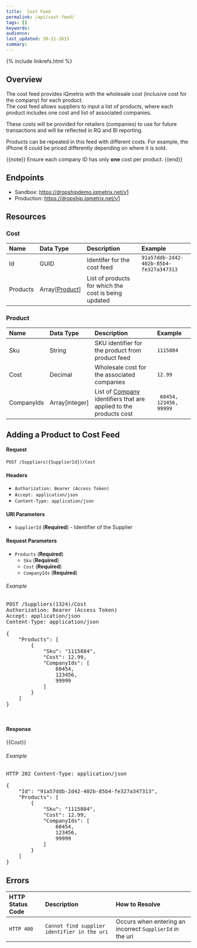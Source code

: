 ```yaml
---
title:  Cost Feed
permalink: /api/cost-feed/
tags: []
keywords: 
audience: 
last_updated: 30-11-2015
summary: 
---
```

{% include linkrefs.html %}

## Overview

The cost feed provides iQmetrix with the wholesale cost (inclusive cost for the company) for each product.  
The cost feed allows suppliers to input a list of products, where each product includes one cost and list of associated companies.

These costs will be provided for retailers (companies) to use for future transactions and will be reflected in RQ and BI reporting. 

Products can be repeated in this feed with different costs. For example, the iPhone 6 could be priced differently depending on where it is sold. 

{{note}} 
Ensure each company ID has only <strong>one</strong> cost per product.
{{end}}


## Endpoints

* Sandbox: <a href="https://dropshipdemo.iqmetrix.net/v1">https://dropshipdemo.iqmetrix.net/v1</a>
* Production: <a href="https://dropship.iqmetrix.net/v1">https://dropship.iqmetrix.net/v1</a>

## Resources

### Cost

| Name | Data Type | Description | Example |
|:-----|:----------|:------------|:--------|
| Id | GUID | Identifer for the cost feed | `91a57ddb-2d42-402b-85b4-fe327a347313` |
| Products | Array[[Product](#product)] | List of products for which the cost is being updated |  |

### Product

| Name | Data Type | Description | Example |
|:-----|:----------|:------------|:--------|
| Sku | String | SKU identifier for the product from product feed | `1115884` |
| Cost | Decimal | Wholesale cost for the associated companies | `12.99` |
| CompanyIds | Array[integer] | List of [Company](/api/company-tree#company) identifiers that are applied to the products cost | ` 60454, 123456, 99999` |




## Adding a Product to Cost Feed



#### Request

    POST /Suppliers({SupplierId})/Cost

#### Headers


* `Authorization: Bearer (Access Token)`
* `Accept: application/json`
* `Content-Type: application/json`



#### URI Parameters


* `SupplierId` (**Required**)  - Identifier of the Supplier 



#### Request Parameters

  
  * `Products` (**Required**)
    * `Sku` (**Required**)
    * `Cost` (**Required**)
    * `CompanyIds` (**Required**)


###### Example

<pre>
POST /Suppliers(1324)/Cost
Authorization: Bearer (Access Token)
Accept: application/json
Content-Type: application/json

{
    "Products": [
        {
            "Sku": "1115884",
            "Cost": 12.99,
            "CompanyIds": [
                60454,
                123456,
                99999
            ]
        }
    ]
}


</pre>

#### Response

{{Cost}}


###### Example

<pre>
HTTP 202 Content-Type: application/json

{
    "Id": "91a57ddb-2d42-402b-85b4-fe327a347313",
    "Products": [
        {
            "Sku": "1115884",
            "Cost": 12.99,
            "CompanyIds": [
                60454,
                123456,
                99999
            ]
        }
    ]
}
</pre>

## Errors

| HTTP Status Code | Description | How to Resolve |
|:-----------------|:------------|:---------------|
| `HTTP 400` | `Cannot find supplier identifier in the uri` | Occurs when entering an incorrect `SupplierId` in the uri |

